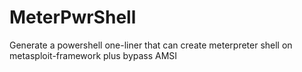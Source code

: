 # MeterPwrShell
Generate a powershell one-liner that can create meterpreter shell on metasploit-framework plus bypass AMSI
